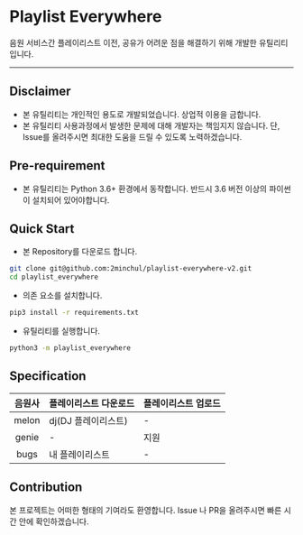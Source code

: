 # Playlist Everywhere

음원 서비스간 플레이리스트 이전, 공유가 어려운 점을 해결하기 위해 개발한 유틸리티입니다.

-----

## Disclaimer

- 본 유틸리티는 개인적인 용도로 개발되었습니다. 상업적 이용을 금합니다.
- 본 유틸리티 사용과정에서 발생한 문제에 대해 개발자는 책임지지 않습니다. 단, Issue를 올려주시면 최대한 도움을 드릴 수 있도록 노력하겠습니다.

## Pre-requirement

- 본 유틸리티는 Python 3.6+ 환경에서 동작합니다. 반드시 3.6 버전 이상의 파이썬이 설치되어 있어야합니다.

## Quick Start

- 본 Repository를 다운로드 합니다.

```bash
git clone git@github.com:2minchul/playlist-everywhere-v2.git
cd playlist_everywhere
```

- 의존 요소를 설치합니다.

```bash
pip3 install -r requirements.txt
```

- 유틸리티를 실행합니다.

```bash
python3 -m playlist_everywhere
``` 

## Specification

| 음원사 | 플레이리스트 다운로드   | 플레이리스트 업로드 |
| :----: |---------------|------------|
| melon | dj(DJ 플레이리스트) | -          |
| genie | -             | 지원         |
| bugs | 내 플레이리스트      | -          |


## Contribution

본 프로젝트는 어떠한 형태의 기여라도 환영합니다. Issue 나 PR을 올려주시면 빠른 시간 안에 확인하겠습니다.
